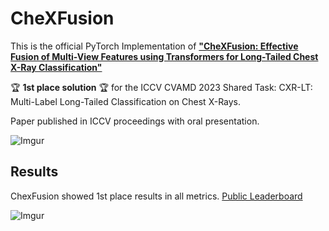 # CheXFusion

This is the official PyTorch Implementation of [**"CheXFusion: Effective Fusion of Multi-View Features using Transformers for Long-Tailed Chest X-Ray Classification"**](https://arxiv.org/abs/2308.03968)

:trophy: **1st place solution** :trophy: for the ICCV CVAMD 2023 Shared Task: CXR-LT: Multi-Label Long-Tailed Classification on Chest X-Rays.

Paper published in ICCV proceedings with oral presentation.

![Imgur](https://i.imgur.com/wsC9vQP.png)

## Results

ChexFusion showed 1st place results in all metrics. [Public Leaderboard](https://codalab.lisn.upsaclay.fr/competitions/12599#results)

![Imgur](https://imgur.com/fRv7HoF.png)
